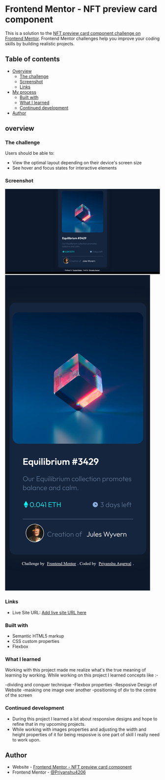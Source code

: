 # Frontend Mentor - NFT preview card component

This is a solution to the [NFT preview card component challenge on Frontend Mentor](https://www.frontendmentor.io/challenges/nft-preview-card-component-SbdUL_w0U). Frontend Mentor challenges help you improve your coding skills by building realistic projects. 

## Table of contents

- [Overview](#overview)
  - [The challenge](#the-challenge)
  - [Screenshot](#screenshot)
  - [Links](#links)
- [My process](#my-process)
  - [Built with](#built-with)
  - [What I learned](#what-i-learned)
  - [Continued development](#continued-development)
- [Author](#author)

## overview
### The challenge

Users should be able to:

- View the optimal layout depending on their device's screen size
- See hover and focus states for interactive elements

### Screenshot

![](./screenshot_desktop.png)
![](./screenshot_phone.png)

### Links

- Live Site URL: [Add live site URL here]()

### Built with

- Semantic HTML5 markup
- CSS custom properties
- Flexbox


### What I learned

Working with this project made me realize what's the true meaning of learning by working.
While working on this project I learned concepts like :-

-dividing and conquer technique
-Flexbox properties 
-Resposive Design of Website 
-masking one image over another
-positioning of div to the centre of the screen

### Continued development

- During this project I learned a lot about responsive designs and hope to refine that in my upcoming projects.
- While working with images properties and adjusting the width and height properties of it for being resposive is one part of skill I really need to work upon.

## Author

- Website - [Frontend Mentor - NFT preview card component]()
- Frontend Mentor - [@Priyanshu4206](https://www.frontendmentor.io/profile/Priyanshu4206)